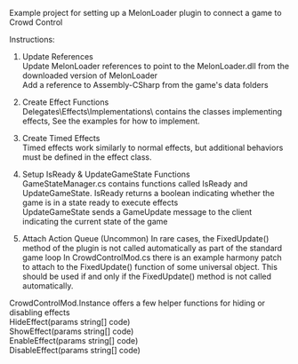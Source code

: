 Example project for setting up a MelonLoader plugin to connect a game to Crowd Control

Instructions:

1) Update References  
	Update MelonLoader references to point to the MelonLoader.dll from the downloaded version of MelonLoader  
	Add a reference to Assembly-CSharp from the game's data folders

2) Create Effect Functions  
	Delegates\Effects\Implementations\ contains the classes implementing effects,
	See the examples for how to implement.

3) Create Timed Effects  
	Timed effects work similarly to normal effects, but additional behaviors must be defined in the effect class.

4) Setup IsReady & UpdateGameState Functions  
	GameStateManager.cs contains functions called IsReady and UpdateGameState.
    IsReady returns a boolean indicating whether the game is in a state ready to execute effects  
	UpdateGameState sends a GameUpdate message to the client indicating the current state of the game 

5) Attach Action Queue (Uncommon)
	In rare cases, the FixedUpdate() method of the plugin is not called automatically as part of the standard game loop
	In CrowdControlMod.cs there is an example harmony patch to attach to the FixedUpdate() function of some universal object.
	This should be used if and only if the FixedUpdate() method is not called automatically.

CrowdControlMod.Instance offers a few helper functions for hiding or disabling effects  
	HideEffect(params string[] code)  
	ShowEffect(params string[] code)  
	EnableEffect(params string[] code)  
	DisableEffect(params string[] code)  
